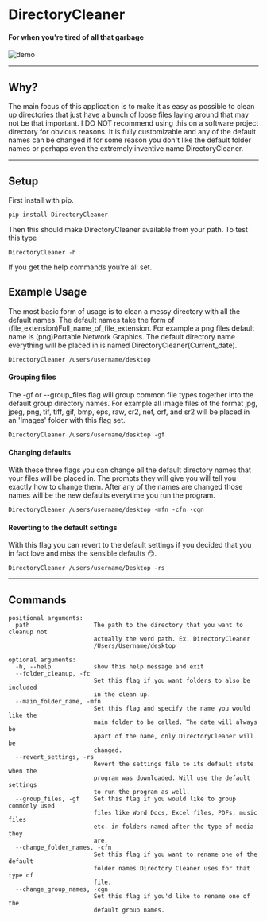 # DirectoryCleaner

#### For when you're tired of all that garbage

![demo](https://s3.amazonaws.com/gfyshare/directorycleaner.png)


---
## Why?

The main focus of this application is to make it as easy as possible to clean up directories that just have a bunch of loose files laying around that may not be that important. I DO NOT recommend using this on a software project directory for obvious reasons. It is fully customizable and any of the default names can be changed if for some reason you don't like the default folder names or perhaps even the extremely inventive name DirectoryCleaner.

---

## Setup

First install with pip.
```
pip install DirectoryCleaner
```
Then this should make DirectoryCleaner available from your path. To test this type
```
DirectoryCleaner -h
```
If you get the help commands you're all set.

## Example Usage

The most basic form of usage is to clean a messy directory with all the default names. The default names take the form of (file_extension)Full_name_of_file_extension. For example a png files default name is (png)Portable Network Graphics. The default directory name everything will be placed in is named DirectoryCleaner(Current_date).
```
DirectoryCleaner /users/username/desktop
```
#### Grouping files

The -gf or --group_files flag will group common file types together into the default group directory names. For example all image files of the format jpg, jpeg, png, tif, tiff, gif, bmp, eps, raw, cr2, nef, orf, and sr2 will be placed in an 'Images' folder with this flag set.
```
DirectoryCleaner /users/username/desktop -gf
```

#### Changing defaults

With these three flags you can change all the default directory names that your files will be placed in. The prompts they will give you will tell you exactly how to change them. After any of the names are changed those names will be the new defaults everytime you run the program.
```
DirectoryCleaner /users/username/desktop -mfn -cfn -cgn
```

#### Reverting to the default settings

With this flag you can revert to the default settings if you decided that you in fact love and miss the sensible defaults 😏.
```
DirectoryCleaner /users/username/Desktop -rs
```

---

## Commands

```
positional arguments:
  path                  The path to the directory that you want to cleanup not
                        actually the word path. Ex. DirectoryCleaner
                        /Users/Username/desktop

optional arguments:
  -h, --help            show this help message and exit
  --folder_cleanup, -fc
                        Set this flag if you want folders to also be included
                        in the clean up.
  --main_folder_name, -mfn
                        Set this flag and specify the name you would like the
                        main folder to be called. The date will always be
                        apart of the name, only DirectoryCleaner will be
                        changed.
  --revert_settings, -rs
                        Revert the settings file to its default state when the
                        program was downloaded. Will use the default settings
                        to run the program as well.
  --group_files, -gf    Set this flag if you would like to group commonly used
                        files like Word Docs, Excel files, PDFs, music files
                        etc. in folders named after the type of media they
                        are.
  --change_folder_names, -cfn
                        Set this flag if you want to rename one of the default
                        folder names Directory Cleaner uses for that type of
                        file.
  --change_group_names, -cgn
                        Set this flag if you'd like to rename one of the
                        default group names.

```                        
